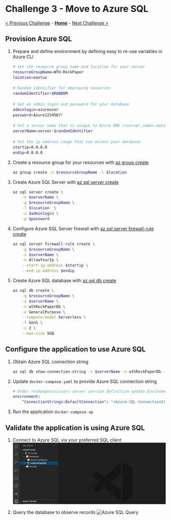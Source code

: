 # Challenge 3 - Move to Azure SQL

[< Previous Challenge](02-RunTheApp.md) - **[Home](README.md)** - [Next Challenge >](04-RunOnAzure.md)

## Provision Azure SQL

1. Prepare and define environment by defining easy to re-use variables in Azure CLI

    ```bash
    # Set the resource group name and location for your server
    resourceGroupName=WTH-RockPaper
    location=eastus

    # Random Identifier for deploying resources
    randomIdentifier=$RANDOM

    # Set an admin login and password for your database
    adminlogin=azureuser
    password=Azure1234567!

    # Set a server name that is unique to Azure DNS (<server_name>.database.windows.net)
    serverName=server-$randomIdentifier

    # Set the ip address range that can access your database
    startip=0.0.0.0
    endip=0.0.0.0
    ```

2. Create  a resource group for your resources with [az group create](https://docs.microsoft.com/cli/azure/group)

    ```bash
    az group create -n $resourceGroupName -l $location
    ```

3. Create Azure SQL Server with [az sql server create](https://docs.microsoft.com/cli/azure/sql/server)

    ```bash
    az sql server create \
        -n $serverName \
        -g $resourceGroupName \
        -l $location  \
        -u $adminlogin \
        -p $password
    ```

4. Configure Azure SQL Server firewall with [az sql server firewall-rule create](https://docs.microsoft.com/cli/azure/sql/server/firewall-rule)

    ```bash
    az sql server firewall-rule create \
        -g $resourceGroupName \
        -s $serverName \
        -n AllowYourIp \
        --start-ip-address $startip \
        --end-ip-address $endip
    ```

5. Create Azure SQL database with [az sql db create](https://docs.microsoft.com/cli/azure/sql/db)

    ```bash
    az sql db create \
        -g $resourceGroupName \
        -s $serverName \
        -n wthRockPaperDb \
        -e GeneralPurpose \
        --compute-model Serverless \
        -f Gen5 \
        -c 2 \
        --max-size 5GB
    ```

## Configure the application to use Azure SQL

1. Obtain Azure SQL connection string

    ```bash
    az sql db show-connection-string -s $serverName -n wthRockPaperDb -c ado.net
    ```

2. Update `docker-compose.yaml` to provide Azure SQL connection string

    ```yaml
    # Under rockpaperscissors-server service definition update Environment
    environment:
        "ConnectionStrings:DefaultConnection": "<Azure-SQL-ConnectionString>"
    ```

3. Run the application `docker-compose up`

## Validate the application is using Azure SQL

1. Connect to Azure SQL via your preferred SQL client
![Azure SQL DB](assets/03-sqldb.png)

1. Query the database to observe records
![Azure SQL Query](assets/ch-03-sqlquery.png)
